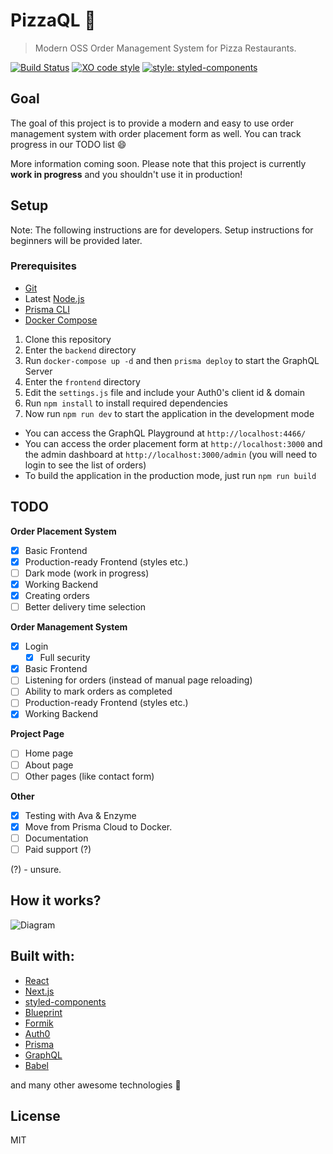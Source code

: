 # PizzaQL :pizza:

> Modern OSS Order Management System for Pizza Restaurants.

[![Build Status](https://travis-ci.org/pizzaql/pizzaql.svg?branch=master)](https://travis-ci.org/pizzaql/pizzaql)
[![XO code style](https://img.shields.io/badge/code_style-XO-5ed9c7.svg)](https://github.com/xojs/xo)
[![style: styled-components](https://img.shields.io/badge/style-%F0%9F%92%85%20styled--components-orange.svg?colorB=daa357&colorA=db748e)](https://github.com/styled-components/styled-components)

## Goal

The goal of this project is to provide a modern and easy to use order management system with order placement form as well. You can track progress in our TODO list :smile: 

More information coming soon. Please note that this project is currently **work in progress** and you shouldn't use it in production!

## Setup

Note: The following instructions are for developers. Setup instructions for beginners will be provided later.

### Prerequisites

- [Git](https://git-scm.com/)
- Latest [Node.js](https://nodejs.org/)
- [Prisma CLI](https://www.prisma.io/docs/prisma-cli-and-configuration/using-the-prisma-cli-alx4/)
- [Docker Compose](https://docs.docker.com/compose/install/)

1. Clone this repository 
2. Enter the `backend` directory
3. Run `docker-compose up -d` and then `prisma deploy` to start the GraphQL Server
4. Enter the `frontend` directory
5. Edit the `settings.js` file and include your Auth0's client id & domain
6. Run `npm install` to install required dependencies
7. Now run `npm run dev` to start the application in the development mode

- You can access the GraphQL Playground at `http://localhost:4466/`
- You can access the order placement form at `http://localhost:3000` and the admin dashboard at `http://localhost:3000/admin` (you will need to login to see the list of orders)
- To build the application in the production mode, just run `npm run build`

## TODO

**Order Placement System**
* [x]  Basic Frontend
  * [x] Production-ready Frontend (styles etc.)
  * [ ] Dark mode (work in progress)
* [x]  Working Backend
  * [x] Creating orders
* [ ] Better delivery time selection

**Order Management System**

* [x] Login
  * [x] Full security
* [x]  Basic Frontend
  * [ ] Listening for orders (instead of manual page reloading)
  * [ ] Ability to mark orders as completed
  * [ ] Production-ready Frontend (styles etc.)
* [x]  Working Backend

**Project Page**

* [ ] Home page
* [ ] About page
* [ ] Other pages (like contact form)

**Other**

* [x] Testing with Ava & Enzyme
* [x] Move from Prisma Cloud to Docker.
* [ ] Documentation
* [ ] Paid support (?)

(?) - unsure.

## How it works?

![Diagram](diagram.png)

## Built with:

- [React](https://reactjs.org/)
- [Next.js](https://nextjs.org/)
- [styled-components](https://www.styled-components.com/)
- [Blueprint](https://blueprintjs.com/)
- [Formik](https://jaredpalmer.com/formik/)
- [Auth0](https://auth0.com/)
- [Prisma](https://www.prisma.io/)
- [GraphQL](https://graphql.org/)
- [Babel](https://babeljs.io/)

and many other awesome technologies :unicorn:

## License

MIT
